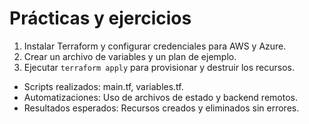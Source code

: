 # Prácticas y ejercicios

1. Instalar Terraform y configurar credenciales para AWS y Azure.
2. Crear un archivo de variables y un plan de ejemplo.
3. Ejecutar `terraform apply` para provisionar y destruir los recursos.

- Scripts realizados: main.tf, variables.tf.
- Automatizaciones: Uso de archivos de estado y backend remotos.
- Resultados esperados: Recursos creados y eliminados sin errores.

